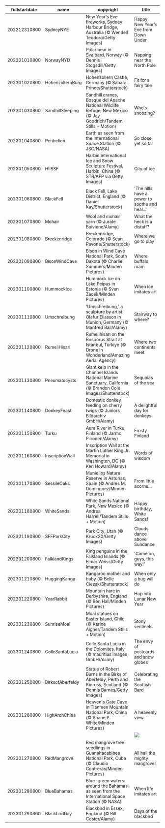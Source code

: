 |fullstartdate|name|copyright|title|image|
|--|--|--|--|--|
202212310800|SydneyNYE|New Year's Eve fireworks, Sydney Harbour Bridge, Australia (© Wendell Teodoro/Getty Images)|Happy New Year's Eve from Down Under|![](/en-US/2023/01/202212310800SydneyNYE.jpg)|
202301010800|NorwayNYD|Polar bear in Svalbard, Norway (© Dennis Stogsdill/Getty Images)|Napping near the North Pole|![](/en-US/2023/01/202301010800NorwayNYD.jpg)|
202301020800|HohenzollernBurg|Hohenzollern Castle, Germany (© Sahara Prince/Shutterstock)|Fit for a fairy tale|![](/en-US/2023/01/202301020800HohenzollernBurg.jpg)|
202301030800|SandhillSleeping|Sandhill cranes, Bosque del Apache National Wildlife Refuge, New Mexico (© Jay Goodrich/Tandem Stills + Motion)|Who's snoozing?|![](/en-US/2023/01/202301030800SandhillSleeping.jpg)|
202301040800|Perihelion|Earth as seen from the International Space Station (© JSC/NASA)|So close, yet so far|![](/en-US/2023/01/202301040800Perihelion.jpg)|
202301050800|HIISSF|Harbin International Ice and Snow Sculpture Festival, Harbin, China (© STR/AFP via Getty Images)|City of ice|![](/en-US/2023/01/202301050800HIISSF.jpg)|
202301060800|BlackFell|Black Fell, Lake District, England (© Daniel Kay/Shutterstock)|'The hills have a power to soothe and heal...'|![](/en-US/2023/01/202301060800BlackFell.jpg)|
202301070800|Mohair|Wool and mohair yarn (© Jurate Buiviene/Alamy)|What the heck is a distaff?|![](/en-US/2023/01/202301070800Mohair.jpg)|
202301080800|Breckenridge|Breckenridge, Colorado (© Sean Pavone/Shutterstock)|Where we go to play|![](/en-US/2023/01/202301080800Breckenridge.jpg)|
202301090800|BisonWindCave|Bison in Wind Cave National Park, South Dakota (© Charlie Summers/Minden Pictures)|Where buffalo roam|![](/en-US/2023/01/202301090800BisonWindCave.jpg)|
202301100800|HummockIce|Hummock ice on Lake Peipus in Estonia (© Sven Zacek/Minden Pictures)|When ice imitates art|![](/en-US/2023/01/202301100800HummockIce.jpg)|
202301110800|Umschreibung|'Umschreibung,' a sculpture by artist Olafur Eliasson in Munich, Germany (© Manfred Bail/Alamy)|Stairway to where?|![](/en-US/2023/01/202301110800Umschreibung.jpg)|
202301120800|RumeliHisari|Rumelihisarı on the Bosporus Strait at Istanbul, Türkiye (© Drone in Wonderland/Amazing Aerial Agency)|Where two continents meet|![](/en-US/2023/01/202301120800RumeliHisari.jpg)|
202301130800|Pneumatocysts|Giant kelp in the Channel Islands National Marine Sanctuary, California (© Brandon Cole Images/Shutterstock)|Sequoias of the sea|![](/en-US/2023/01/202301130800Pneumatocysts.jpg)|
202301140800|DonkeyFeast|Domestic donkey feeding on cherry twigs (© Juniors Bildarchiv GmbH/Alamy)|A delightful day for donkeys|![](/en-US/2023/01/202301140800DonkeyFeast.jpg)|
202301150800|Turku|Aura River in Turku, Finland (© Jarmo Piironen/Alamy)|Frosty Finland|![](/en-US/2023/01/202301150800Turku.jpg)|
202301160800|InscriptionWall|Inscription Wall at the Martin Luther King Jr. Memorial in Washington, DC (© Ken Howard/Alamy)|Words of wisdom|![](/en-US/2023/01/202301160800InscriptionWall.jpg)|
202301170800|SessileOaks|Muniellos Nature Reserve in Asturias, Spain (© Andres M. Dominguez/Minden Pictures)|From little acorns…|![](/en-US/2023/01/202301170800SessileOaks.jpg)|
202301180800|WhiteSands|White Sands National Park, New Mexico (© Andrea Harrell/Tandem Stills + Motion)|Happy birthday, White Sands!|![](/en-US/2023/01/202301180800WhiteSands.jpg)|
202301190800|SFFParkCity|Park City, Utah (© Kruck20/Getty Images)|Clouds dance above Sundance|![](/en-US/2023/01/202301190800SFFParkCity.jpg)|
202301200800|FalklandKings|King penguins in the Falkland Islands (© Elmar Weiss/Getty Images)|'Come on, guys, this way!'|![](/en-US/2023/01/202301200800FalklandKings.jpg)|
202301210800|HuggingKanga|Kangaroo mother and baby (© Belle Ciezak/Shutterstock)|When only a hug will do|![](/en-US/2023/01/202301210800HuggingKanga.jpg)|
202301220800|YearRabbit|Mountain hare in Derbyshire, England (© Ben Hall/Minden Pictures)|Hop into Lunar New Year|![](/en-US/2023/01/202301220800YearRabbit.jpg)|
202301230800|SunriseMoai|Moai statues on Easter Island, Chile (© Karine Aigner/Tandem Stills + Motion)|Stony sentinels|![](/en-US/2023/01/202301230800SunriseMoai.jpg)|
202301240800|ColleSantaLucia|Colle Santa Lucia in the Dolomites, Italy (© mauritius images GmbH/Alamy)|The envy of postcards and snow globes|![](/en-US/2023/01/202301240800ColleSantaLucia.jpg)|
202301250800|BirksofAberfeldy|Statue of Robert Burns in the Birks of Aberfeldy, Perth and Kinross, Scotland (© Dennis Barnes/Getty Images)|Celebrating the Scottish Bard|![](/en-US/2023/01/202301250800BirksofAberfeldy.jpg)|
202301260800|HighArchChina|Heaven's Gate Cave in Tianmen Mountain National Park, China (© Shane P. White/Minden Pictures)|A heavenly view|![](/en-US/2023/01/202301260800HighArchChina.jpg)|
||||![](/en-US/2023/01/.jpg)|
202301270800|RedMangrove|Red mangrove tree seedlings in Guanahacabibes National Park, Cuba (© Claudio Contreras/Minden Pictures)|All hail the mighty mangrove!|![](/en-US/2023/01/202301270800RedMangrove.jpg)|
202301280800|BlueBahamas|Blue-green waters around the Bahamas as seen from the International Space Station (© NASA)|When life imitates art|![](/en-US/2023/01/202301280800BlueBahamas.jpg)|
202301290800|BlackbirdDay|Blackbird in Essex, England (© Bill Coster/Alamy)|Days of the blackbird|![](/en-US/2023/01/202301290800BlackbirdDay.jpg)|
